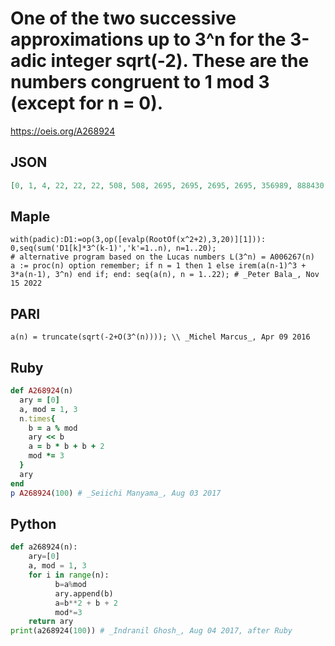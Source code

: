 # One of the two successive approximations up to 3^n for the 3\-adic integer sqrt\(\-2\)\. These are the numbers congruent to 1 mod 3 \(except for n \= 0\)\.
https://oeis.org/A268924
## JSON
```JSON
[0, 1, 4, 22, 22, 22, 508, 508, 2695, 2695, 2695, 2695, 356989, 888430, 4077076, 4077076, 18425983, 18425983, 147566146, 534986635, 534986635, 7508555437, 28429261843, 28429261843, 122572440670, 405001977151]
```
## Maple
```Maple
with(padic):D1:=op(3,op([evalp(RootOf(x^2+2),3,20)][1])): 0,seq(sum('D1[k]*3^(k-1)','k'=1..n), n=1..20);
# alternative program based on the Lucas numbers L(3^n) = A006267(n)
a := proc(n) option remember; if n = 1 then 1 else irem(a(n-1)^3 + 3*a(n-1), 3^n) end if; end: seq(a(n), n = 1..22); # _Peter Bala_, Nov 15 2022
```
## PARI
```PARI
a(n) = truncate(sqrt(-2+O(3^(n)))); \\ _Michel Marcus_, Apr 09 2016
```
## Ruby
```Ruby
def A268924(n)
  ary = [0]
  a, mod = 1, 3
  n.times{
    b = a % mod
    ary << b
    a = b * b + b + 2
    mod *= 3
  }
  ary
end
p A268924(100) # _Seiichi Manyama_, Aug 03 2017
```
## Python
```Python
def a268924(n):
    ary=[0]
    a, mod = 1, 3
    for i in range(n):
          b=a%mod
          ary.append(b)
          a=b**2 + b + 2
          mod*=3
    return ary
print(a268924(100)) # _Indranil Ghosh_, Aug 04 2017, after Ruby
```
